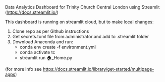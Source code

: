 Data Analytics Dashboard for Trinity Church Central London using Streamlit (https://docs.streamlit.io/)

This dashboard is running on streamlit cloud, but to make local changes:

1. Clone repo as per Github instructions
2. Get secrets.toml file from administrator and add to .streamlit folder
3. Download Anaconda and run:
    - conda env create -f environment.yml
    - conda activate tc
    - streamlit run 🏠_Home.py 

(for more info see https://docs.streamlit.io/library/get-started/multipage-apps)
